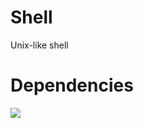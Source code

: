 # Shell
Unix-like shell

# Dependencies
<img src="https://img.shields.io/badge/Xterm-372-lightgrey?style=for-the-badge&logo=appveyor">